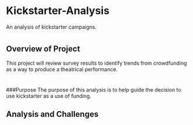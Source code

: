 # Kickstarter-Analysis
An analysis of kickstarter campaigns.
#
## Overview of Project
This project will review survey results to identify trends from crowdfunding as a way to produce a theatrical performance.
#
###Purpose
The purpose of this analysis is to help guide the decision to use kickstarter as a use of funding.
## Analysis and Challenges
#

